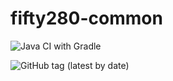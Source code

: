 # fifty280-common

![Java CI with Gradle](https://github.com/paul-tinius/fifty280-common/workflows/Java%20CI%20with%20Gradle/badge.svg)

![GitHub tag (latest by date)](https://img.shields.io/github/v/tag/Paul-tinius/Fifty280-common?label=version&style=plastic)
